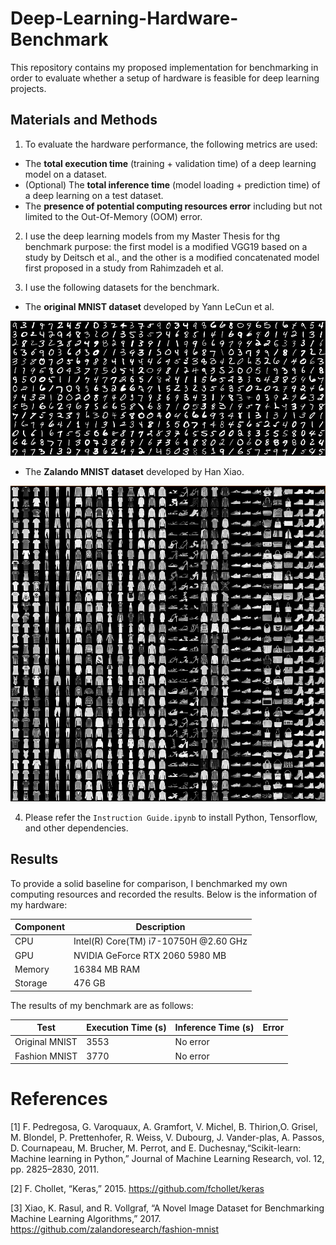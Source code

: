 # Deep-Learning-Hardware-Benchmark
This repository contains my proposed implementation for benchmarking in order to evaluate whether a setup of hardware is feasible for deep learning projects. 

## Materials and Methods
1. To evaluate the hardware performance, the following metrics are used:
  * The **total execution time** (training + validation time) of a deep learning model on a dataset.
  * (Optional) The **total inference time** (model loading + prediction time) of a deep learning on a test dataset.
  * The **presence of potential computing resources error** including but not limited to the Out-Of-Memory (OOM) error.

2. I use the deep learning models from my Master Thesis for thg benchmark purpose: the first model is a modified VGG19 based on a study by Deitsch et al., and the other is a modified concatenated model first proposed in a study from Rahimzadeh et al.

3. I use the following datasets for the benchmark.
* The **original MNIST dataset** developed by Yann LeCun et al.

![](images/mnist.png)

* The **Zalando MNIST dataset** developed by Han Xiao.

![](images/zalando.png)

4. Please refer the `Instruction Guide.ipynb` to install Python, Tensorflow, and other dependencies.

## Results
To provide a solid baseline for comparison, I benchmarked my own computing resources and recorded the results. Below is the information of my hardware:

Component | Description
| ------------ | ------------- |
| CPU | Intel(R) Core(TM) i7-10750H @2.60 GHz |
| GPU | NVIDIA GeForce RTX 2060 5980 MB |
| Memory | 16384 MB RAM |
| Storage | 476 GB |

The results of my benchmark are as follows:

Test | Execution Time (s) | Inference Time (s) | Error
| ------------ | ------------- | ------------- | ------------- |
|Original MNIST | 3553 | No error |
| Fashion MNIST | 3770 | No error |


# References
<a id="1">[1]</a> 
F. Pedregosa, G. Varoquaux, A. Gramfort, V. Michel, B. Thirion,O. Grisel, M. Blondel, P. Prettenhofer, R. Weiss, V. Dubourg, J. Vander-plas, A. Passos, D. Cournapeau, M. Brucher, M. Perrot, and E. Duchesnay,“Scikit-learn: Machine learning in Python,” Journal of Machine Learning Research, vol. 12, pp. 2825–2830, 2011.

<a id="2">[2]</a>
F. Chollet, “Keras,” 2015. https://github.com/fchollet/keras

<a id ="3">[3]</a>
Xiao, K. Rasul, and R. Vollgraf, “A Novel Image Dataset for Benchmarking Machine Learning Algorithms,” 2017. https://github.com/zalandoresearch/fashion-mnist
